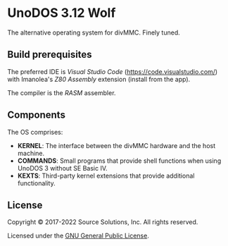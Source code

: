 # UnoDOS 3.12 Wolf

The alternative operating system for divMMC. Finely tuned.

## Build prerequisites

The preferred IDE is _Visual Studio Code_ (https://code.visualstudio.com/) with Imanolea's _Z80 Assembly_ extension (install from the app).

The compiler is the _RASM_ assembler.

## Components

The OS comprises:

* __KERNEL__: The interface between the divMMC hardware and the host machine.
* __COMMANDS__: Small programs that provide shell functions when using UnoDOS 3 without SE Basic IV. 
* __KEXTS__: Third-party kernel extensions that provide additional functionality.

## License

Copyright &copy; 2017-2022 Source Solutions, Inc. All rights reserved.

Licensed under the [GNU General Public License](LICENSE).
